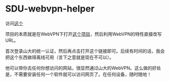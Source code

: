 # SDU-webvpn-helper

访问[这个](https://webvpn.sdu.edu.cn/https/77726476706e69737468656265737421e3ed56cc73603f1e79019da48d576d3c11/URL-redirect/index.html)

项目的本质就是在WebVPN下打开[这个项目](https://github.com/szw0407/URL-redirect/)，然后利用WebVPN的特性直接改写URL。

首次登录山大的统一认证，然后再点击打开这个链接即可。后续有时间的话，我会把这个东西做得离线可用（言下之意就是现在不可以）。

他可以带你去任何你想访问的网站，很显然通过山大的WebVPN。这么做的好处是，不需要安装任何一个软件就可以访问网页了。在任何设备，随时随地！
